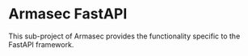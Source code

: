 # Armasec FastAPI

This sub-project of Armasec provides the functionality specific to the FastAPI framework.
